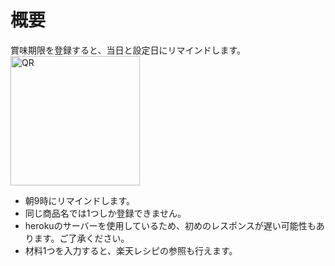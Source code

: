 # 概要
賞味期限を登録すると、当日と設定日にリマインドします。
<img width="207" alt="QR" src="https://user-images.githubusercontent.com/51403845/62422070-8bc2a280-b6e7-11e9-8d52-144d069c8c84.png">

- 朝9時にリマインドします。  
- 同じ商品名では1つしか登録できません。  
- herokuのサーバーを使用しているため、初めのレスポンスが遅い可能性もあります。ご了承ください。  
- 材料1つを入力すると、楽天レシピの参照も行えます。  

